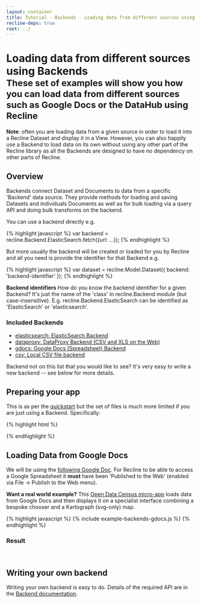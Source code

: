 ```yaml
---
layout: container
title: Tutorial - Backends - Loading data from different sources using Backends
recline-deps: true
root: ../
---
```


<div class="page-header">
  <h1>
    Loading data from different sources using Backends
    <br />
    <small>These set of examples will show you how you can load data from different
sources such as Google Docs or the DataHub using Recline</small>
  </h1>
</div>


<div class="alert alert-info">
<p><strong>Note</strong>: often you are loading data from a given source in
order to load it into a Recline Dataset and display it in a View. However, you
can also happily use a Backend to load data on its own without using any other
part of the Recline library as all the Backends are designed to have no
dependency on other parts of Recline.</p>
</div>

## Overview

Backends connect Dataset and Documents to data from a specific 'Backend' data
source. They provide methods for loading and saving Datasets and individuals
Documents as well as for bulk loading via a query API and doing bulk transforms
on the backend.

You can use a backend directly e.g.

{% highlight javascript %}
var backend = recline.Backend.ElasticSearch.fetch({url: ...});
{% endhighlight %}

But more usually the backend will be created or loaded for you by Recline and
all you need is provide the identifier for that Backend e.g.

{% highlight javascript %}
var dataset = recline.Model.Dataset({
  backend: 'backend-identifier'
});
{% endhighlight %}

<div class="alert alert-info">
<strong>Backend identifiers</strong>
How do you know the backend identifier for a given Backend? It's just the name
of the 'class' in recline.Backend module (but case-insensitive). E.g.
recline.Backend.ElasticSearch can be identified as 'ElasticSearch' or
'elasticsearch'.
</div>

### Included Backends

* [elasticsearch: ElasticSearch Backend](docs/backend/elasticsearch.html)
* [dataproxy: DataProxy Backend (CSV and XLS on the Web)](docs/backend/dataproxy.html)
* [gdocs: Google Docs (Spreadsheet) Backend](docs/backend/gdocs.html)
* [csv: Local CSV file backend](docs/backend/csv.html)

Backend not on this list that you would like to see? It's very easy to write a
new backend -- see below for more details.

## Preparing your app

This is as per the [quickstart](tutorial-views.html) but the set of files is
much more limited if you are just using a Backend. Specifically:

{% highlight html %}
<!-- 3rd party dependencies -->
<script type="text/javascript" src="vendor/jquery/1.7.1/jquery.js"></script>
<script type="text/javascript" src="vendor/underscore/1.1.6/underscore.js"></script>
<script type="text/javascript" src="vendor/backbone/0.5.1/backbone.js"></script>
<!-- include the backend code you need e.g. here for gdocs -->
<script type="text/javascript" src="src/backend/gdocs.js"></script>

<!-- Or you can just include all of recline. -->
<script type="text/javascript" src="dist/recline.js"></script>
{% endhighlight %}


## Loading Data from Google Docs

We will be using the [following Google
Doc](https://docs.google.com/spreadsheet/ccc?key=0Aon3JiuouxLUdGZPaUZsMjBxeGhfOWRlWm85MmV0UUE#gid=0).
For Recline to be able to access a Google Spreadsheet it **must** have been
'Published to the Web' (enabled via File -> Publish to the Web menu).

<div class="alert alert-info">
<strong>Want a real world example?</strong> This <a
href="http://okfnlabs.org/opendatacensus">Open Data Census micro-app</a> loads
data from Google Docs and then displays it on a specialist interface combining
a bespoke chooser and a Kartograph (svg-only) map.
</div>

{% highlight javascript %}
{% include example-backends-gdocs.js %}
{% endhighlight %}

### Result

<div id="my-gdocs" class="doc-ex-rendered">&nbsp;</div>

<script type="text/javascript">
{% include example-backends-gdocs.js %}
</script>


## Writing your own backend

Writing your own backend is easy to do. Details of the required API are in the
[Backend documentation](/backends.html).

